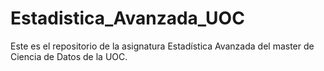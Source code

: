 # Estadistica_Avanzada_UOC
Este es el repositorio de la asignatura Estadística Avanzada del master de Ciencia de Datos de la UOC.
